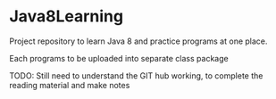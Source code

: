 # Java8Learning
Project repository to learn Java 8 and practice programs at one place.

Each programs to be uploaded into separate class package

TODO: Still need to understand the GIT hub working, to complete the reading material and make notes
